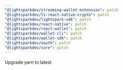 ```yaml
---
"@lightsparkdev/streaming-wallet-extension": patch
"@lightsparkdev/ls-react-native-crypto": patch
"@lightsparkdev/lightspark-sdk": patch
"@lightsparkdev/react-native": patch
"@lightsparkdev/react-wallet": patch
"@lightsparkdev/wallet-cli": patch
"@lightsparkdev/wallet-sdk": patch
"@lightsparkdev/oauth": patch
"@lightsparkdev/core": patch
---
```

Upgrade yarn to latest
